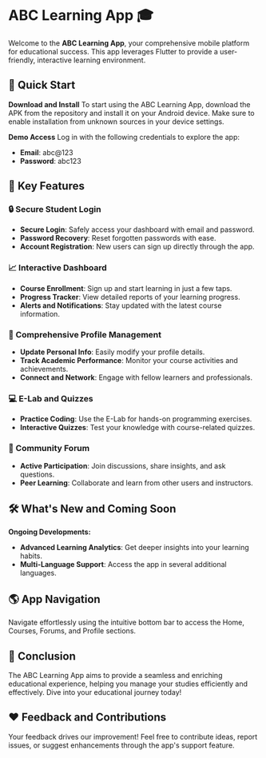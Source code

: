 # ABC Learning App :mortar_board:

Welcome to the **ABC Learning App**, your comprehensive mobile platform for educational success. This app leverages Flutter to provide a user-friendly, interactive learning environment.

## :rocket: Quick Start

**Download and Install**
To start using the ABC Learning App, download the APK from the repository and install it on your Android device. Make sure to enable installation from unknown sources in your device settings.

**Demo Access**
Log in with the following credentials to explore the app:

- **Email**: abc@123
- **Password**: abc123

## :key: Key Features

### :lock: Secure Student Login

- **Secure Login**: Safely access your dashboard with email and password.
- **Password Recovery**: Reset forgotten passwords with ease.
- **Account Registration**: New users can sign up directly through the app.

### :chart_with_upwards_trend: Interactive Dashboard

- **Course Enrollment**: Sign up and start learning in just a few taps.
- **Progress Tracker**: View detailed reports of your learning progress.
- **Alerts and Notifications**: Stay updated with the latest course information.

### :bust_in_silhouette: Comprehensive Profile Management

- **Update Personal Info**: Easily modify your profile details.
- **Track Academic Performance**: Monitor your course activities and achievements.
- **Connect and Network**: Engage with fellow learners and professionals.

### :computer: E-Lab and Quizzes

- **Practice Coding**: Use the E-Lab for hands-on programming exercises.
- **Interactive Quizzes**: Test your knowledge with course-related quizzes.

### :speech_balloon: Community Forum

- **Active Participation**: Join discussions, share insights, and ask questions.
- **Peer Learning**: Collaborate and learn from other users and instructors.

## :hammer_and_wrench: What's New and Coming Soon

**Ongoing Developments:**

- **Advanced Learning Analytics**: Get deeper insights into your learning habits.
- **Multi-Language Support**: Access the app in several additional languages.

## :earth_americas: App Navigation

Navigate effortlessly using the intuitive bottom bar to access the Home, Courses, Forums, and Profile sections.

## :pushpin: Conclusion

The ABC Learning App aims to provide a seamless and enriching educational experience, helping you manage your studies efficiently and effectively. Dive into your educational journey today!

## :heart: Feedback and Contributions

Your feedback drives our improvement! Feel free to contribute ideas, report issues, or suggest enhancements through the app's support feature.
